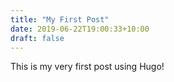```yaml
---
title: "My First Post"
date: 2019-06-22T19:00:33+10:00
draft: false
---
```


This is my very first post using Hugo!
